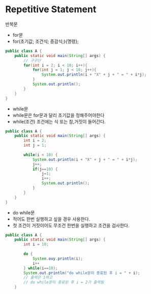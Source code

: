 # Repetitive Statement

반복문

- for문
- for(초기값; 조건식; 증감식;){명령};

```java
public class A {
    public static void main(String[] args) {
        // 구구단
        for(int i = 2; i < 10; i++){
            for(int j = 1; j < 10; j++){
                System.out.println(i + "X" + j + " = " + i*j);
            }
            System.out.println();
        } 
    }
}
```



- while문
- while문은 for문과 달리 초기값을 정해주어야한다
- while(조건) 조건에는 식 또는 참,거짓이 들어간다.

```java
public class A {
    public static void main(String[] args) {
        int i = 2;
		int j = 1;
		
		while(i < 10) {
			System.out.println(i + "X" + j + " = " + i*j);
			j++;
			if(j==10) {
				j=1;
				i++;
				System.out.println();
			}
		}
    }
}
```



- do while문
- 적어도 한번 실행하고 싶을 경우 사용한다. 
- 첫 조건이 거짓이어도 무조건 한번을 실행하고 조건을 검사한다.

```java
public class A {
    public static void main(String[] args) {
        int i = 10;
        
        do {
            System.ouy.println(i);
            i++
        } while(i==10);
        System.out.println("do while문이 종료된 후 i = " + i);
        // 출력은 1하고
        // do while문이 종료된 후 i = 2가 출력됨
    }
```



